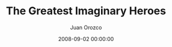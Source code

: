 ---
author: Juan Orozco
categories:
- Uncategorized
date: 2008-09-02 00:00:00
draft: true
slug: the-greatest-imaginary-heroes
title: The Greatest Imaginary Heroes
type: post
---